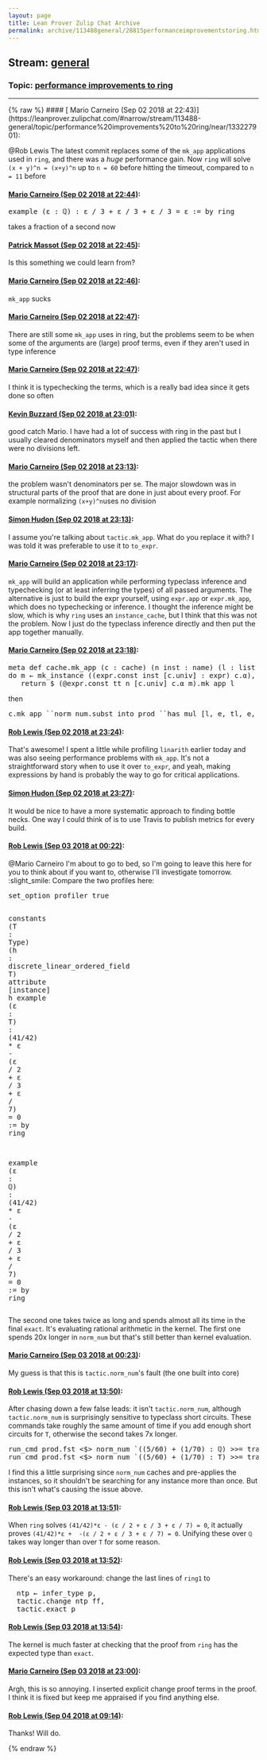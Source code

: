 ```yaml
---
layout: page
title: Lean Prover Zulip Chat Archive 
permalink: archive/113488general/28815performanceimprovementstoring.html
---
```


## Stream: [general](https://leanprover-community.github.io/archive/113488general/index.html)
### Topic: [performance improvements to ring](https://leanprover-community.github.io/archive/113488general/28815performanceimprovementstoring.html)

---

<base href="https://leanprover.zulipchat.com">
{% raw %}
#### [ Mario Carneiro (Sep 02 2018 at 22:43)](https://leanprover.zulipchat.com/#narrow/stream/113488-general/topic/performance%20improvements%20to%20ring/near/133227901):
<p><span class="user-mention" data-user-id="110596">@Rob Lewis</span> The latest commit replaces some of the <code>mk_app</code> applications used in <code>ring</code>, and there was a <em>huge</em> performance gain. Now <code>ring</code> will solve <code>(x + y)^n = (x+y)^n</code> up to <code>n = 60</code> before hitting the timeout, compared to <code>n = 11</code> before</p>

#### [ Mario Carneiro (Sep 02 2018 at 22:44)](https://leanprover.zulipchat.com/#narrow/stream/113488-general/topic/performance%20improvements%20to%20ring/near/133227944):
<div class="codehilite"><pre><span></span>example (ε : ℚ) : ε / 3 + ε / 3 + ε / 3 = ε := by ring
</pre></div>


<p>takes a fraction of a second now</p>

#### [ Patrick Massot (Sep 02 2018 at 22:45)](https://leanprover.zulipchat.com/#narrow/stream/113488-general/topic/performance%20improvements%20to%20ring/near/133227959):
<p>Is this something we could learn from?</p>

#### [ Mario Carneiro (Sep 02 2018 at 22:46)](https://leanprover.zulipchat.com/#narrow/stream/113488-general/topic/performance%20improvements%20to%20ring/near/133227997):
<p><code>mk_app</code> sucks</p>

#### [ Mario Carneiro (Sep 02 2018 at 22:47)](https://leanprover.zulipchat.com/#narrow/stream/113488-general/topic/performance%20improvements%20to%20ring/near/133228008):
<p>There are still some <code>mk_app</code> uses in ring, but the problems seem to be when some of the arguments are (large) proof terms, even if they aren't used in type inference</p>

#### [ Mario Carneiro (Sep 02 2018 at 22:47)](https://leanprover.zulipchat.com/#narrow/stream/113488-general/topic/performance%20improvements%20to%20ring/near/133228011):
<p>I think it is typechecking the terms, which is a really bad idea since it gets done so often</p>

#### [ Kevin Buzzard (Sep 02 2018 at 23:01)](https://leanprover.zulipchat.com/#narrow/stream/113488-general/topic/performance%20improvements%20to%20ring/near/133228387):
<p>good catch Mario. I have had a lot of success with ring in the past but I usually cleared denominators myself and then applied the tactic when there were no divisions left.</p>

#### [ Mario Carneiro (Sep 02 2018 at 23:13)](https://leanprover.zulipchat.com/#narrow/stream/113488-general/topic/performance%20improvements%20to%20ring/near/133228677):
<p>the problem wasn't denominators per se. The major slowdown was in structural parts of the proof that are done in just about every proof. For example normalizing <code>(x+y)^n</code>uses no division</p>

#### [ Simon Hudon (Sep 02 2018 at 23:13)](https://leanprover.zulipchat.com/#narrow/stream/113488-general/topic/performance%20improvements%20to%20ring/near/133228678):
<p>I assume you're talking about <code>tactic.mk_app</code>. What do you replace it with? I was told it was preferable to use it to <code>to_expr</code>.</p>

#### [ Mario Carneiro (Sep 02 2018 at 23:17)](https://leanprover.zulipchat.com/#narrow/stream/113488-general/topic/performance%20improvements%20to%20ring/near/133228807):
<p><code>mk_app</code> will build an application while performing typeclass inference and typechecking (or at least inferring the types) of all passed arguments. The alternative is just to build the expr yourself, using <code>expr.app</code> or <code>expr.mk_app</code>, which does no typechecking or inference. I thought the inference might be slow, which is why <code>ring</code> uses an <code>instance_cache</code>, but I think that this was not the problem. Now I just do the typeclass inference directly and then put the app together manually.</p>

#### [ Mario Carneiro (Sep 02 2018 at 23:18)](https://leanprover.zulipchat.com/#narrow/stream/113488-general/topic/performance%20improvements%20to%20ring/near/133228852):
<div class="codehilite"><pre><span></span>meta def cache.mk_app (c : cache) (n inst : name) (l : list expr) : tactic expr :=
do m ← mk_instance ((expr.const inst [c.univ] : expr) c.α),
   return $ (@expr.const tt n [c.univ] c.α m).mk_app l
</pre></div>


<p>then</p>
<div class="codehilite"><pre><span></span>c.mk_app ``norm_num.subst_into_prod ``has_mul [l, e, tl, e, t, hl, hr, p₂],
</pre></div>

#### [ Rob Lewis (Sep 02 2018 at 23:24)](https://leanprover.zulipchat.com/#narrow/stream/113488-general/topic/performance%20improvements%20to%20ring/near/133229004):
<p>That's awesome! I spent a little while profiling <code>linarith</code> earlier today and was also seeing performance problems with <code>mk_app</code>. It's not a straightforward story when to use it over <code>to_expr</code>, and yeah, making expressions by hand is probably the way to go for critical applications.</p>

#### [ Simon Hudon (Sep 02 2018 at 23:27)](https://leanprover.zulipchat.com/#narrow/stream/113488-general/topic/performance%20improvements%20to%20ring/near/133229060):
<p>It would be nice to have a more systematic approach to finding bottle necks. One way I could think of is to use Travis to publish metrics for every build.</p>

#### [ Rob Lewis (Sep 03 2018 at 00:22)](https://leanprover.zulipchat.com/#narrow/stream/113488-general/topic/performance%20improvements%20to%20ring/near/133230444):
<p><span class="user-mention" data-user-id="110049">@Mario Carneiro</span> I'm about to go to bed, so I'm going to leave this here for you to think about if you want to, otherwise I'll investigate tomorrow. <span class="emoji emoji-1f642" title="slight smile">:slight_smile:</span> Compare the two profiles here:</p>
<div class="codehilite"><pre><span></span><span class="kn">set_option</span> <span class="n">profiler</span> <span class="n">true</span>

<span class="kn">constants</span> <span class="o">(</span><span class="n">T</span> <span class="o">:</span> <span class="kt">Type</span><span class="o">)</span> <span class="o">(</span><span class="n">h</span> <span class="o">:</span> <span class="n">discrete_linear_ordered_field</span> <span class="n">T</span><span class="o">)</span>
<span class="n">attribute</span> <span class="o">[</span><span class="kn">instance</span><span class="o">]</span> <span class="n">h</span>
<span class="kn">example</span> <span class="o">(</span><span class="n">ε</span> <span class="o">:</span> <span class="n">T</span><span class="o">)</span> <span class="o">:</span> <span class="o">(</span><span class="mi">41</span><span class="bp">/</span><span class="mi">42</span><span class="o">)</span> <span class="bp">*</span> <span class="n">ε</span> <span class="bp">-</span> <span class="o">(</span><span class="n">ε</span> <span class="bp">/</span> <span class="mi">2</span> <span class="bp">+</span> <span class="n">ε</span> <span class="bp">/</span> <span class="mi">3</span> <span class="bp">+</span> <span class="n">ε</span> <span class="bp">/</span> <span class="mi">7</span><span class="o">)</span> <span class="bp">=</span> <span class="mi">0</span> <span class="o">:=</span>
<span class="k">by</span> <span class="n">ring</span>

<span class="kn">example</span> <span class="o">(</span><span class="n">ε</span> <span class="o">:</span> <span class="n">ℚ</span><span class="o">)</span> <span class="o">:</span> <span class="o">(</span><span class="mi">41</span><span class="bp">/</span><span class="mi">42</span><span class="o">)</span> <span class="bp">*</span> <span class="n">ε</span> <span class="bp">-</span> <span class="o">(</span><span class="n">ε</span> <span class="bp">/</span> <span class="mi">2</span> <span class="bp">+</span> <span class="n">ε</span> <span class="bp">/</span> <span class="mi">3</span> <span class="bp">+</span> <span class="n">ε</span> <span class="bp">/</span> <span class="mi">7</span><span class="o">)</span> <span class="bp">=</span> <span class="mi">0</span> <span class="o">:=</span>
<span class="k">by</span> <span class="n">ring</span>
</pre></div>


<p>The second one takes twice as long and spends almost all its time in the final <code>exact</code>. It's evaluating rational arithmetic in the kernel. The first one spends 20x longer in <code>norm_num</code> but that's still better than kernel evaluation.</p>

#### [ Mario Carneiro (Sep 03 2018 at 00:23)](https://leanprover.zulipchat.com/#narrow/stream/113488-general/topic/performance%20improvements%20to%20ring/near/133230451):
<p>My guess is that this is <code>tactic.norm_num</code>'s fault (the one built into core)</p>

#### [ Rob Lewis (Sep 03 2018 at 13:50)](https://leanprover.zulipchat.com/#narrow/stream/113488-general/topic/performance%20improvements%20to%20ring/near/133255709):
<p>After chasing down a few false leads: it isn't <code>tactic.norm_num</code>, although <code>tactic.norm_num</code> is surprisingly sensitive to typeclass short circuits. These commands take roughly the same amount of time if you add enough short circuits for <code>T</code>, otherwise the second takes 7x longer.</p>
<div class="codehilite"><pre><span></span><span class="n">run_cmd</span> <span class="n">prod</span><span class="bp">.</span><span class="n">fst</span> <span class="bp">&lt;</span><span class="err">$</span><span class="bp">&gt;</span> <span class="n">norm_num</span> <span class="bp">`</span><span class="o">((</span><span class="mi">5</span><span class="bp">/</span><span class="mi">60</span><span class="o">)</span> <span class="bp">+</span> <span class="o">(</span><span class="mi">1</span><span class="bp">/</span><span class="mi">70</span><span class="o">)</span> <span class="o">:</span> <span class="n">ℚ</span><span class="o">)</span> <span class="bp">&gt;&gt;=</span> <span class="n">trace</span>
<span class="n">run_cmd</span> <span class="n">prod</span><span class="bp">.</span><span class="n">fst</span> <span class="bp">&lt;</span><span class="err">$</span><span class="bp">&gt;</span> <span class="n">norm_num</span> <span class="bp">`</span><span class="o">((</span><span class="mi">5</span><span class="bp">/</span><span class="mi">60</span><span class="o">)</span> <span class="bp">+</span> <span class="o">(</span><span class="mi">1</span><span class="bp">/</span><span class="mi">70</span><span class="o">)</span> <span class="o">:</span> <span class="n">T</span><span class="o">)</span> <span class="bp">&gt;&gt;=</span> <span class="n">trace</span>
</pre></div>


<p>I find this a little surprising since <code>norm_num</code> caches and pre-applies the instances, so it shouldn't be searching for any instance more than once. But this isn't what's causing the issue above.</p>

#### [ Rob Lewis (Sep 03 2018 at 13:51)](https://leanprover.zulipchat.com/#narrow/stream/113488-general/topic/performance%20improvements%20to%20ring/near/133255736):
<p>When <code>ring</code> solves <code>(41/42)*ε - (ε / 2 + ε / 3 + ε / 7) = 0</code>, it actually proves <code>(41/42)*ε +  -(ε / 2 + ε / 3 + ε / 7) = 0</code>. Unifying these over <code>ℚ</code> takes way longer than over <code>T</code> for some reason.</p>

#### [ Rob Lewis (Sep 03 2018 at 13:52)](https://leanprover.zulipchat.com/#narrow/stream/113488-general/topic/performance%20improvements%20to%20ring/near/133255823):
<p>There's an easy workaround: change the last lines of <code>ring1</code> to </p>
<div class="codehilite"><pre><span></span>  <span class="n">ntp</span> <span class="err">←</span> <span class="n">infer_type</span> <span class="n">p</span><span class="o">,</span>
  <span class="n">tactic</span><span class="bp">.</span><span class="n">change</span> <span class="n">ntp</span> <span class="n">ff</span><span class="o">,</span>
  <span class="n">tactic</span><span class="bp">.</span><span class="n">exact</span> <span class="n">p</span>
</pre></div>

#### [ Rob Lewis (Sep 03 2018 at 13:54)](https://leanprover.zulipchat.com/#narrow/stream/113488-general/topic/performance%20improvements%20to%20ring/near/133255908):
<p>The kernel is much faster at checking that the proof from <code>ring</code> has the expected type than <code>exact</code>.</p>

#### [ Mario Carneiro (Sep 03 2018 at 23:00)](https://leanprover.zulipchat.com/#narrow/stream/113488-general/topic/performance%20improvements%20to%20ring/near/133278527):
<p>Argh, this is so annoying. I inserted explicit change proof terms in the proof. I think it is fixed but keep me appraised if you find anything else.</p>

#### [ Rob Lewis (Sep 04 2018 at 09:14)](https://leanprover.zulipchat.com/#narrow/stream/113488-general/topic/performance%20improvements%20to%20ring/near/133295842):
<p>Thanks! Will do.</p>


{% endraw %}
